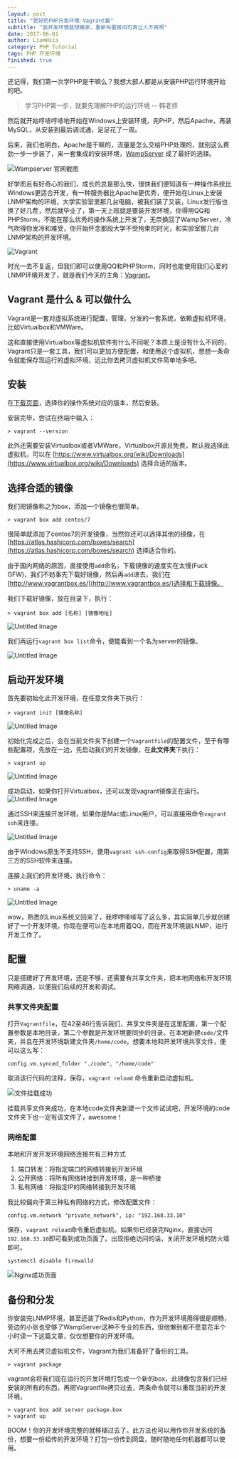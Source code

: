 ```yaml
---
layout: post
title: "更好的PHP开发环境-Vagrant篇"
subtitle: "装开发环境就想搬家，重新布置房间可真让人不爽啊"
date: 2017-06-01
author: LiamHsia
category: PHP Tutorial
tags: PHP 开发环境
finished: true
---
```


还记得，我们第一次学PHP是干嘛么？我想大部人都是从安装PHP运行环境开始的吧。
> 学习PHP第一步，就要先理解PHP的运行环境 -- 韩老师

然后就开始哼哧哼哧地开始在Windows上安装环境，先PHP，然后Apache，再装MySQL，从安装到最后调试通，足足花了一周。

后来，我们也明白，Apache是干嘛的，流量是怎么交给PHP处理的，就别这么费劲一步一步装了，来一套集成的安装环境，[WampServer](http://www.wampserver.com/en/) 成了最好的选择。

![Wampserver 官网截图](http://ooyc2y4k2.bkt.clouddn.com/UE7k3)

好学而且有好奇心的我们，成长的总是那么快，很快我们便知道有一种操作系统比Windows更适合开发，有一种服务器比Apache更优秀，便开始在Linux上安装LNMP架构的环境，大学实验室里那几台电脑，被我们装了又装，Linux发行版也换了好几茬，然后就毕业了，第一天上班就是要装开发环境，你得用QQ和PHPStorm，不能在那么优秀的操作系统上开发了，无奈换回了WampServer，冷气吹得你发冷和难受，你开始怀念那段大学不受拘束的时光，和实验室那几台LNMP架构的开发环境。

![Vagrant](http://ooyc2y4k2.bkt.clouddn.com/K7nJ6)

时光一去不复返，但我们即可以使用QQ和PHPStorm，同时也能使用我们心爱的LNMP环境开发了，就是我们今天的主角：[Vagrant](https://www.vagrantup.com/)。

## Vagrant 是什么 & 可以做什么
Vagrant是一套对虚拟系统进行配置，管理，分发的一套系统，依赖虚拟机环境，比如Virtualbox和VMWare。

这和直接使用Virtualbox等虚拟机软件有什么不同呢？本质上是没有什么不同的，Vagrant只是一套工具，我们可以更加方便配置，和使用这个虚拟机，想想一条命令就能保存现运行的虚拟环境，远比你去拷贝虚拟机文件简单地多吧。

## 安装
在[下载页面](https://www.vagrantup.com/downloads.html)，选择你的操作系统对应的版本，然后安装。

安装完毕，尝试在终端中输入：
```
> vagrant --version
```
此外还需要安装Virtualbox或者VMWare，Virtualbox开源且免费，默认我选择此虚拟机，可以在 [https://www.virtualbox.org/wiki/Downloads](https://www.virtualbox.org/wiki/Downloads) 选择合适的版本。
## 选择合适的镜像
我们把镜像称之为box，添加一个镜像也很简单。
```
> vagrant box add centos/7
```
很简单就添加了centos7的开发镜像，当然你还可以选择其他的镜像，在 [https://atlas.hashicorp.com/boxes/search](https://atlas.hashicorp.com/boxes/search) 选择适合你的。

由于国内网络的原因，直接使用`add`命名，下载镜像的速度实在太慢(Fuck GFW)，我们不妨事先下载好镜像，然后再`add`进去，我们在 [http://www.vagrantbox.es/](http://www.vagrantbox.es/)选择和下载镜像。

我们下载好镜像，放在目录下，执行：
```
> vagrant box add [名称] [镜像地址]
```
![Untitled Image](http://ooyc2y4k2.bkt.clouddn.com/udvKh)

我们再运行`vagrant box list`命令，便能看到一个名为server的镜像。

![Untitled Image](http://ooyc2y4k2.bkt.clouddn.com/n5J5G)

## 启动开发环境
首先要初始化此开发环境，在任意文件夹下执行：
```
> vagrant init [镜像名称]
```
![Untitled Image](http://ooyc2y4k2.bkt.clouddn.com/llgLq)

初始化完成之后，会在当前文件夹下创建一个`Vagrantfile`的配置文件，至于有哪些配置项，先放在一边，先启动我们的开发镜像，在**此文件夹**下执行：
```
> vagrant up
```
![Untitled Image](http://ooyc2y4k2.bkt.clouddn.com/6BHhy)

成功启动，如果你打开Virtualbox，还可以发现vagrant镜像正在运行。
![Untitled Image](http://ooyc2y4k2.bkt.clouddn.com/39erQ)

通过SSH来连接开发环境，如果你是Mac或Linux用户，可以直接用命令`vagrant ssh`来连接。

![Untitled Image](http://ooyc2y4k2.bkt.clouddn.com/fp2La)

由于Windows原生不支持SSH，使用`vagrant ssh-config`来取得SSH配置，用第三方的SSH软件来连接。

连接上我们的开发环境，执行命令：
```
> uname -a 
```
![Untitled Image](http://ooyc2y4k2.bkt.clouddn.com/ApRkM)

wow，熟悉的Linux系统又回来了，我啰啰嗦嗦写了这么多，其实简单几步就创建好了一个开发环境，你现在便可以在本地用着QQ，而在开发环境装LNMP，进行开发工作了。

## 配置
只是搭建好了开发环境，还是不够，还需要有共享文件夹，把本地网络和开发环境网络调通，以便我们后续的开发和调试。

### 共享文件夹配置
打开`Vagrantfile`，在42至46行告诉我们，共享文件夹是在这里配置，第一个配置参数是本地目录，第二个参数是开发环境要同步的目录。在本地新建`code/`文件夹，并且在开发环境新建文件夹`/home/code`，想要本地和开发环境共享文件，便可以这么写：
```
config.vm.synced_folder "./code", "/home/code"
```
取消该行代码的注释，保存，`vagrant reload` 命令重新启动虚拟机。

![文件挂载成功](http://ooyc2y4k2.bkt.clouddn.com/BC4Dn)

挂载共享文件夹成功，在本地code文件夹新建一个文件试试吧，开发环境的code文件夹下也一定有该文件了，awesome！

### 网络配置
本地和开发开发环境网络连接共有三种方式
1. 端口转发：将指定端口的网络转接到开发环境
2. 公开网络：将所有网络转接到开发环境，是一种桥接
3. 私有网络：将指定IP的网络转接到开发环境

我比较偏向于第三种私有网络的方式，修改配置文件：
```
config.vm.network "private_network", ip: "192.168.33.10"
```
保存，`vagrant reload`命令重启虚拟机。如果你已经装完Nginx，直接访问`192.168.33.10`即可看到成功页面了。出现拒绝访问的话，关闭开发环境的防火墙即可。
```
systemctl disable firewalld
```

![Nginx成功页面](http://ooyc2y4k2.bkt.clouddn.com/TRWMT)

## 备份和分发
你安装完LNMP环境，甚至还装了Redis和Python，作为开发环境用得很是顺畅，旁边的小张也受够了WampServer这种不专业的东西，但他懒到都不愿意花半个小时读一下这篇文章，仅仅想要你的开发环境。

大可不用去拷贝虚拟机文件，Vagrant为我们准备好了备份的工具。
```
> vagrant package
```
vagrant会将我们现在运行的开发环境打包成一个新的box，此镜像包含我们已经安装的所有的东西，再把Vagrantfile拷贝过去，两条命令就可以重现当前的开发环境，
```
> vagrant box add server package.box
> vagrant up
```
BOOM！你的开发环境完整的就移植过去了。此方法也可以用作你开发系统的备份，想要一份祖传的开发环境？打包一份传到网盘，随时随地任何机器都可以使用。